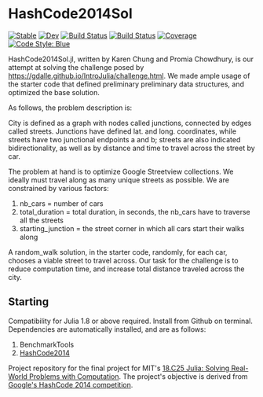 # HashCode2014Sol

[![Stable](https://img.shields.io/badge/docs-stable-blue.svg)](https://karen-sy.github.io/HashCode2014Sol.jl/stable/)
[![Dev](https://img.shields.io/badge/docs-dev-blue.svg)](https://karen-sy.github.io/HashCode2014Sol.jl/dev/)
[![Build Status](https://github.com/karen-sy/HashCode2014Sol.jl/actions/workflows/CI.yml/badge.svg?branch=master)](https://github.com/karen-sy/HashCode2014Sol.jl/actions/workflows/CI.yml?query=branch%3Amaster)
[![Build Status](https://travis-ci.com/karen-sy/HashCode2014Sol.jl.svg?branch=master)](https://travis-ci.com/karen-sy/HashCode2014Sol.jl)
[![Coverage](https://codecov.io/gh/karen-sy/HashCode2014Sol.jl/branch/master/graph/badge.svg)](https://codecov.io/gh/karen-sy/HashCode2014Sol.jl)
[![Code Style: Blue](https://img.shields.io/badge/code%20style-blue-4495d1.svg)](https://github.com/invenia/BlueStyle)

HashCode2014Sol.jl, written by Karen Chung and Promia Chowdhury, is our attempt at solving the challenge posed by https://gdalle.github.io/IntroJulia/challenge.html. We made ample usage of the starter code that defined preliminary preliminary data structures, and optimized the base solution.

As follows, the problem description is: 

City is defined as a graph with nodes called junctions, connected by edges called streets. Junctions have defined lat. and long. coordinates, while streets have two junctional endpoints a and b; streets are also indicated bidirectionality, as well as by distance and time to travel across the street by car.   

The problem at hand is to optimize Google Streetview collections. We ideally must travel along as many unique streets as possible. We are constrained by various factors:
1. nb_cars = number of cars 
2. total_duration = total duration, in seconds, the nb_cars have to traverse all the streets 
3. starting_junction = the street corner in which all cars start their walks along 

A random_walk solution, in the starter code, randomly, for each car, chooses a viable street to travel across. Our task for the challenge is to reduce computation time, and increase total distance traveled across the city. 

## Starting 
Compatibility for Julia 1.8 or above required. Install from Github on terminal. Dependencies are automatically installed, and are as follows:
1. BenchmarkTools
2. [HashCode2014](https://github.com/gdalle/HashCode2014.jl)

Project repository for the final project for MIT's [18.C25 Julia: Solving Real-World Problems with Computation](https://github.com/mitmath/JuliaComputation). The project's objective is derived from [Google's HashCode 2014 competition](https://storage.googleapis.com/coding-competitions.appspot.com/HC/2014/hashcode2014_final_task.pdf). 

